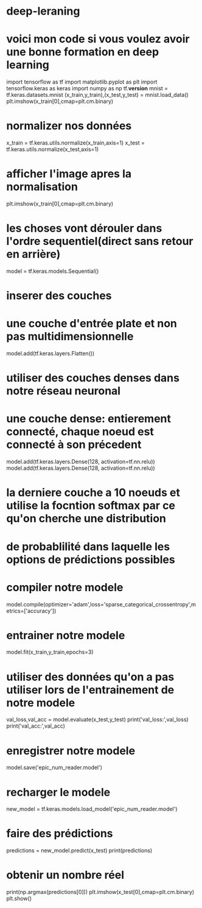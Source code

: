 # deep-leraning
# voici mon code si vous voulez avoir une bonne formation en deep learning
import tensorflow as tf
import matplotlib.pyplot as plt
import  tensorflow.keras as keras
import numpy as np
tf.__version__
mnist = tf.keras.datasets.mnist
(x_train,y_train),(x_test,y_test) = mnist.load_data()
plt.imshow(x_train[0],cmap=plt.cm.binary)
# normalizer nos données 
x_train = tf.keras.utils.normalize(x_train,axis=1)
x_test = tf.keras.utils.normalize(x_test,axis=1)
# afficher l'image apres la normalisation
plt.imshow(x_train[0],cmap=plt.cm.binary)
# les choses vont dérouler dans l'ordre sequentiel(direct sans retour en arrière)
model = tf.keras.models.Sequential()
# inserer des couches
# une couche d'entrée plate et non pas multidimensionnelle
model.add(tf.keras.layers.Flatten())
# utiliser des couches denses dans notre réseau neuronal
# une couche dense: entierement connecté, chaque noeud est connecté à son précedent
model.add(tf.keras.layers.Dense(128, activation=tf.nn.relu))
model.add(tf.keras.layers.Dense(128, activation=tf.nn.relu))
# la derniere couche a 10 noeuds et utilise la focntion softmax par ce qu'on cherche une distribution
# de probablilité dans laquelle les options de prédictions possibles
# compiler notre modele
model.compile(optimizer='adam',loss='sparse_categorical_crossentropy',metrics=['accuracy'])
# entrainer notre modele
model.fit(x_train,y_train,epochs=3)
# utiliser des données qu'on a pas utiliser lors de l'entrainement de notre modele
val_loss,val_acc = model.evaluate(x_test,y_test)
print('val_loss:',val_loss)
print('val_acc:',val_acc)
# enregistrer notre modele
model.save('epic_num_reader.model')
# recharger le modele
new_model = tf.keras.models.load_model('epic_num_reader.model')
# faire des prédictions
predictions = new_model.predict(x_test)
print(predictions)
# obtenir un nombre réel
print(np.argmax(predictions[0]))
plt.imshow(x_test[0],cmap=plt.cm.binary)
plt.show()
